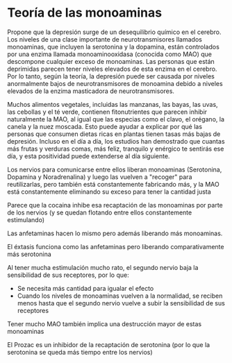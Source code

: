 # Teoría de las monoaminas

Propone que la depresión surge de un desequilibrio químico en el cerebro. Los niveles de una clase importante de neurotransmisores llamados monoaminas, que incluyen la serotonina y la dopamina, están controlados por una enzima llamada monoaminooxidasa (conocida como MAO) que descompone cualquier exceso de monoaminas. Las personas que están deprimidas parecen tener niveles elevados de esta enzima en el cerebro. Por lo tanto, según la teoría, la depresión puede ser causada por niveles anormalmente bajos de neurotransmisores de monoamina debido a niveles elevados de la enzima masticadora de neurotransmisores.

Muchos alimentos vegetales, incluidas las manzanas, las bayas, las uvas, las cebollas y el té verde, contienen fitonutrientes que parecen inhibir naturalmente la MAO, al igual que las especias como el clavo, el orégano, la canela y la nuez moscada. Esto puede ayudar a explicar por qué las personas que consumen dietas ricas en plantas tienen tasas más bajas de depresión. Incluso en el día a día, los estudios han demostrado que cuantas más frutas y verduras comas, más feliz, tranquilo y enérgico te sentirás ese día, y esta positividad puede extenderse al día siguiente.

Los nervios para comunicarse entre ellos liberan monoaminas (Serotonina, Dopamina y Noradrenalina) y luego las vuelven a "recoger" para reutilizarlas, pero también está constantemente fabricando más, y la MAO está constantemente eliminando su exceso para tener la cantidad justa

Parece que la cocaina inhibe esa recaptación de las monoaminas por parte de los nervios (y se quedan flotando entre ellos constantemente estimulando)

Las anfetaminas hacen lo mismo pero además liberando más monoaminas.

El éxtasis funciona como las anfetaminas pero liberando comparativamente más serotonina

Al tener mucha estimulación mucho rato, el segundo nervio baja la sensibilidad de sus receptores, por lo que:
- Se necesita más cantidad para igualar el efecto
- Cuando los niveles de monoaminas vuelven a la normalidad, se reciben menos hasta que el segundo nervio vuelve a subir la sensibilidad de sus receptores

Tener mucho MAO también implica una destrucción mayor de estas monoaminas

El Prozac es un inhibidor de la recaptación de serotonina (por lo que la serotonina se queda más tiempo entre los nervios)